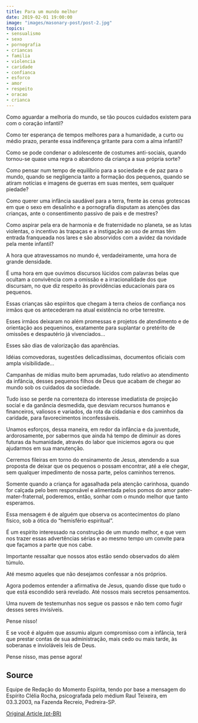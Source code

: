 ```yaml
---
title: Para um mundo melhor
date: 2019-02-01 19:00:00
image: "images/masonary-post/post-2.jpg"
topics: 
- sensualismo
- sexo
- pornografia
- criancas
- familia
- violencia
- caridade
- confianca
- esforco
- amor
- respeito
- oracao
- crianca
---
```


Como aguardar a melhoria do mundo, se tão poucos cuidados existem para com o
coração infantil?

Como ter esperança de tempos melhores para a humanidade, a curto ou médio
prazo, perante essa indiferença gritante para com a alma infantil?

Como se pode condenar o adolescente de costumes anti-sociais, quando tornou-se
quase uma regra o abandono da criança a sua própria sorte?

Como pensar num tempo de equilíbrio para a sociedade e de paz para o mundo,
quando se negligencia tanto a formação dos pequenos, quando se atiram notícias
e imagens de guerras em suas mentes, sem qualquer piedade?

Como querer uma infância saudável para a terra, frente às cenas grotescas em
que o sexo em desalinho e a pornografia disputam as atenções das crianças, ante
o consentimento passivo de pais e de mestres?

Como aspirar pela era de harmonia e de fraternidade no planeta, se as lutas
violentas, o incentivo às trapaças e a instigação ao uso de armas têm entrada
franqueada nos lares e são absorvidos com a avidez da novidade pela mente
infantil?

A hora que atravessamos no mundo é, verdadeiramente, uma hora de grande
densidade.

É uma hora em que ouvimos discursos lúcidos com palavras belas que ocultam a
convivência com a omissão e a irracionalidade dos que discursam, no que diz
respeito às providências educacionais para os pequenos.

Essas crianças são espíritos que chegam à terra cheios de confiança nos irmãos
que os antecederam na atual existência no orbe terrestre.

Esses irmãos deixaram no além promessas e projetos de atendimento e de
orientação aos pequeninos, exatamente para suplantar o pretérito de omissões e
despautério já vivenciados...

Esses são dias de valorização das aparências.

Idéias comovedoras, sugestões delicadíssimas, documentos oficiais com ampla
visibilidade...

Campanhas de mídias muito bem aprumadas, tudo relativo ao atendimento da
infância, desses pequenos filhos de Deus que acabam de chegar ao mundo sob os
cuidados da sociedade.

Tudo isso se perde na correnteza do interesse imediatista de projeção social e
da ganância desmedida, que desviam recursos humanos e financeiros, valiosos e
variados, da rota da cidadania e dos caminhos da caridade, para favorecimentos
inconfessáveis.

Unamos esforços, dessa maneira, em redor da infância e da juventude,
ardorosamente, por sabermos que ainda há tempo de diminuir as dores futuras da
humanidade, através do labor que iniciemos agora ou que ajudarmos em sua
manutenção.

Cerremos fileiras em torno do ensinamento de Jesus, atendendo a sua proposta de
deixar que os pequenos o possam encontrar, até a ele chegar, sem qualquer
impedimento de nossa parte, pelos caminhos terrenos.

Somente quando a criança for agasalhada pela atenção carinhosa, quando for
calçada pelo bem responsável e alimentada pelos pomos do amor
pater-mater-fraternal, poderemos, então, sonhar com o mundo melhor que tanto
esperamos.

Essa mensagem é de alguém que observa os acontecimentos do plano físico, sob a
ótica do “hemisfério espiritual”.

É um espírito interessado na construção de um mundo melhor, e que vem nos
trazer essas advertências sérias e ao mesmo tempo um convite para que façamos a
parte que nos cabe.

Importante ressaltar que nossos atos estão sendo observados do além túmulo.

Até mesmo aqueles que não desejamos confessar a nós próprios.

Agora podemos entender a afirmativa de Jesus, quando disse que tudo o que está
escondido será revelado. Até nossos mais secretos pensamentos.

Uma nuvem de testemunhas nos segue os passos e não tem como fugir desses seres
invisíveis.

Pense nisso!

E se você é alguém que assumiu algum compromisso com a infância, terá que
prestar contas de sua administração, mais cedo ou mais tarde, às soberanas e
invioláveis leis de Deus.

Pense nisso, mas pense agora!

## Source
Equipe de Redação do Momento Espírita, tendo por base a mensagem do Espírito
Clélia Rocha, psicografada pelo médium Raul Teixeira, em 03.3.2003, na Fazenda 
Recreio, Pedreira-SP.

[Original Article (pt-BR)](http://momento.com.br/pt/ler_texto.php?id=1145)
